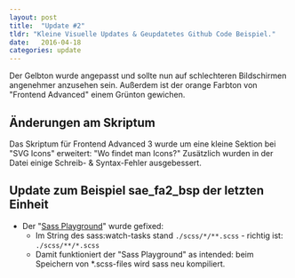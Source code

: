 ```yaml
---
layout: post
title:  "Update #2"
tldr: "Kleine Visuelle Updates & Geupdatetes Github Code Beispiel."
date:   2016-04-18
categories: update
---
```


Der Gelbton wurde angepasst und sollte nun auf schlechteren Bildschirmen angenehmer anzusehen sein. Außerdem ist der orange Farbton von "Frontend Advanced" einem Grünton gewichen.

## Änderungen am Skriptum

Das Skriptum für Frontend Advanced 3 wurde um eine kleine Sektion bei "SVG Icons" erweitert: "Wo findet man Icons?" Zusätzlich wurden in der Datei einige Schreib- & Syntax-Fehler ausgebessert.

## Update zum Beispiel sae_fa2_bsp der letzten Einheit

+ Der "[Sass Playground](https://github.com/nachtfunke/sae_fa2_bsp/tree/master/sass_playground)" wurde gefixed:
    + Im String des sass:watch-tasks stand `./scss/*/**.scss` - richtig ist: `./scss/**/*.scss`
    + Damit funktioniert der "Sass Playground" as intended: beim Speichern von *.scss-files wird sass neu kompiliert.
